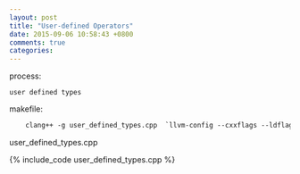 ```yaml
---
layout: post
title: "User-defined Operators"
date: 2015-09-06 10:58:43 +0800
comments: true
categories: 
---
```


process:

    user defined types

makefile:

```makefile
    clang++ -g user_defined_types.cpp  `llvm-config --cxxflags --ldflags --system-libs --libs core mcjit native` -O3 -o lexer -rdynamic -v -fno-rtti
```

<!-- more-->


user_defined_types.cpp

{% include_code user_defined_types.cpp %}

